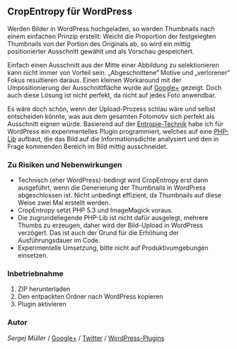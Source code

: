 ## CropEntropy für WordPress ##


Werden Bilder in WordPress hochgeladen, so werden Thumbnails nach einem einfachen Prinzip erstellt: Weicht die Proportion der festgelegten Thumbnails von der Portion des Originals ab, so wird ein mittig positionierter Ausschnitt gewählt und als Vorschau gespeichert.

Einfach einen Ausschnitt aus der Mitte einer Abbildung zu selektionieren kann nicht immer von Vorteil sein. „Abgeschnittene“ Motive und „verlorener“ Fokus resultieren daraus. Einen kleinen Workaround mit der Umpositionierung der Ausschnittfläche wurde auf [Google+](https://plus.google.com/b/114450218898660299759/114450218898660299759/posts/8zTnSougv9c) gezeigt. Doch auch diese Lösung ist nicht perfekt, da nicht auf jedes Foto anwendbar.

Es wäre doch schön, wenn der Upload-Prozess schlau wäre und selbst entscheiden könnte, was aus dem gesamten Fotomotiv sich perfekt als Ausschnitt eignen würde. Basierend auf der [Entropie-Technik](http://de.wikipedia.org/wiki/Entropie_(Informationstheorie)) habe ich für WordPress ein experimentelles Plugin programmiert, welches auf eine [PHP-Lib](https://github.com/tim-reynolds/crop/tree/UpdateEntropyAlgorithm) aufbaut, die das Bild auf die Informationsdichte analysiert und den in Frage kommenden Bereich im Bild mittig ausschneidet.


### Zu Risiken und Nebenwirkungen ###

* Technisch (eher WordPress)-bedingt wird CropEntropy erst dann ausgeführt, wenn die Generierung der Thumbnails in WordPress abgeschlossen ist. Nicht unbedingt effizient, da Thumbnails auf diese Weise zwei Mal erstellt werden.
* CropEntropy setzt PHP 5.3 und ImageMagick voraus.
* Die zugrundeliegende PHP-Lib ist nicht dafür ausgelegt, mehrere Thumbs zu erzeugen, daher wird der Bild-Upload in WordPress verzögert. Das ist auch der Grund für die Erhöhung der Ausführungsdauer im Code.
* Experimentelle Umsetzung, bitte nicht auf Produktivumgebungen einsetzen.


### Inbetriebnahme

1. ZIP herunterladen
2. Den entpackten Ordner nach WordPress kopieren
3. Plugin aktivieren


### Autor
*Sergej Müller* / [Google+](https://plus.google.com/110569673423509816572?rel=author) / [Twitter](https://twitter.com/wpSEO) / [WordPress-Plugins](http://wpcoder.de)